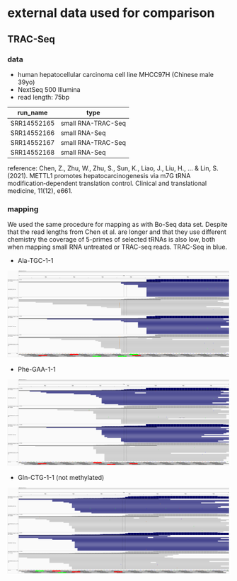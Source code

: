 # external data used for comparison


## TRAC-Seq

### data

* human hepatocellular carcinoma cell line MHCC97H (Chinese male 39yo)
* NextSeq 500 Illumina
* read length: 75bp



| run_name | type |
|---|---|
| SRR14552165 | small RNA-TRAC-Seq |
| SRR14552166 | small RNA-Seq |
| SRR14552167 | small RNA-TRAC-Seq |
| SRR14552168 | small RNA-Seq |

reference: 
Chen, Z., Zhu, W., Zhu, S., Sun, K., Liao, J., Liu, H., ... & Lin, S. (2021). METTL1 promotes hepatocarcinogenesis via m7G tRNA modification‐dependent translation control. Clinical and translational medicine, 11(12), e661.

### mapping 

We used the same procedure for mapping as with Bo-Seq data set. Despite that the read lengths from Chen et al. are longer and that they use different chemistry the coverage of 5-primes of selected tRNAs is also low, both when mapping small RNA untreated or TRAC-seq reads. TRAC-Seq in blue.

* Ala-TGC-1-1

![Ala-TGC-1-1](./imgs/Ala-TGC-1-1_Chen.png) 

* Phe-GAA-1-1

![Phe-GAA-1-1](imgs/Phe-GAA-1-1_Chen.png)


* Gln-CTG-1-1 (not methylated)

![Gln-CTG-1-1](./imgs/Gln-CTG-1-1_Chen.png)  